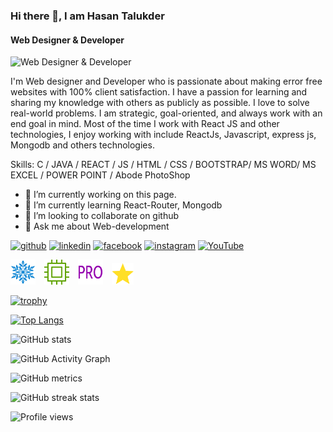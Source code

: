 ### Hi there 👋, I am Hasan Talukder
#### Web Designer & Developer
![Web Designer & Developer](https://media.licdn.com/dms/image/D4E16AQEhTMhGnbqsKQ/profile-displaybackgroundimage-shrink_350_1400/0/1691477656923?e=1697068800&v=beta&t=yAbtrwFo2kqYHfloygQSBZG7UgGDBuSMM3PiS_FEAbE)

I'm Web designer and Developer who is passionate about making error 
free websites with 100% client satisfaction. I have a passion for learning and sharing my knowledge with others as publicly as possible. I love to solve real-world problems. I am strategic, goal-oriented, and always work with an end goal in mind. Most of the time  I work with React JS and other technologies, I enjoy working with include ReactJs, Javascript, express js, Mongodb and others technologies.

Skills: C / JAVA / REACT / JS / HTML / CSS / BOOTSTRAP/ MS WORD/ MS EXCEL / POWER POINT / Abode PhotoShop 

- 🔭 I’m currently working on this page. 
- 🌱 I’m currently learning React-Router, Mongodb 
- 👯 I’m looking to collaborate on github 
- 💬 Ask me about Web-development 


[<img src='https://cdn.jsdelivr.net/npm/simple-icons@3.0.1/icons/github.svg' alt='github' height='40'>](https://github.com/HasanTalukderictian)  [<img src='https://cdn.jsdelivr.net/npm/simple-icons@3.0.1/icons/linkedin.svg' alt='linkedin' height='40'>](https://www.linkedin.com/in/https://www.linkedin.com/in/hasan-talukder-403021258//)  [<img src='https://cdn.jsdelivr.net/npm/simple-icons@3.0.1/icons/facebook.svg' alt='facebook' height='40'>](https://www.facebook.com/https://www.facebook.com/hasan.talukder.77312477)  [<img src='https://cdn.jsdelivr.net/npm/simple-icons@3.0.1/icons/instagram.svg' alt='instagram' height='40'>](https://www.instagram.com/https://l.facebook.com/l.php?u=https%3A%2F%2Finstagram.com%2Fhasan___talukder%3Futm_source%3Dqr%26igshid%3DMzNlNGNkZWQ4Mg%253D%253D%26fbclid%3DIwAR0diQTWwKiHr5Rgy20To_MvKGK-vX7VQYq-xmDLg0cF1nB2d-DbGNYJIGo&h=AT3hIPhnhVkLN-tq9fSgsEygfhUvHBk4ZG_T-vnkEsx0vb2cMpfpXhtx9Bue7wRnSS_Xvk_O11It5Vlj2bhb25KVjJAnfmU0tty6UYtPcAXPrhPixo3zNvgM19enDT2epPJlKw/)  [<img src='https://cdn.jsdelivr.net/npm/simple-icons@3.0.1/icons/youtube.svg' alt='YouTube' height='40'>](https://www.youtube.com/channel/https://www.youtube.com/@busycoder8650)  

<a href='https://archiveprogram.github.com/'><img src='https://raw.githubusercontent.com/acervenky/animated-github-badges/master/assets/acbadge.gif' width='40' height='40'></a> <a href='https://docs.github.com/en/developers'><img src='https://raw.githubusercontent.com/acervenky/animated-github-badges/master/assets/devbadge.gif' width='40' height='40'></a> <a href='https://github.com/pricing'><img src='https://raw.githubusercontent.com/acervenky/animated-github-badges/master/assets/pro.gif' width='40' height='40'></a> <a href='https://stars.github.com/'><img src='https://raw.githubusercontent.com/acervenky/animated-github-badges/master/assets/starbadge.gif' width='35' height='35'></a> 

[![trophy](https://github-profile-trophy.vercel.app/?username=HasanTalukderictian)](https://github.com/ryo-ma/github-profile-trophy)

[![Top Langs](https://github-readme-stats.vercel.app/api/top-langs/?username=HasanTalukderictian)](https://github.com/anuraghazra/github-readme-stats)

![GitHub stats](https://github-readme-stats.vercel.app/api?username=HasanTalukderictian&show_icons=true&count_private=true)  

![GitHub Activity Graph](https://activity-graph.herokuapp.com/graph?username=HasanTalukderictian)  

![GitHub metrics](https://metrics.lecoq.io/HasanTalukderictian)  

![GitHub streak stats](https://streak-stats.demolab.com/?user=HasanTalukderictian)  

![Profile views](https://gpvc.arturio.dev/HasanTalukderictian)  
